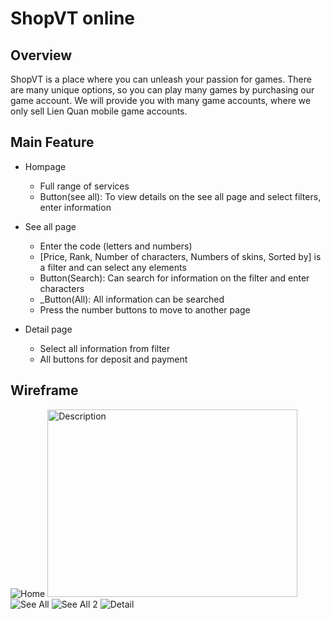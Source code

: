 <h1>ShopVT online</h1> 

<h2>Overview</h2>
ShopVT is a place where you can unleash your passion for games. There are many unique options, so you can play many games by purchasing our game account. We will provide you with many game accounts, where we only sell Lien Quan mobile game accounts.

<h2>Main Feature</h2>
  <ul>
    <li>Hompage</li>
    <ul>
      <li>Full range of services</li> 
      <li>Button(see all): To view details on the see all page and select filters, enter information</li>
    </ul>
  </ul>
  
<ul>
  <li>See all page</li>
  <ul>
    <li>Enter the code (letters and numbers)</li>
    <li>[Price, Rank, Number of characters, Numbers of skins, Sorted by] is a filter and can select any elements</li>
    <li>Button(Search): Can search for information on the filter and enter characters</li>
    <li>_Button(All): All information can be searched</li>
    <li>Press the number buttons to move to another page</li>
  </ul>
</ul>

<ul>
  <li>Detail page</li>
  <ul>
    <li>Select all information from filter</li>
    <li>All buttons for deposit and payment</li>
  </ul>
</ul>

<h2>Wireframe</h2>

![Home](https://github.com/nhatvietax/shopvt.com/assets/163091302/7126009e-cf99-42aa-9eae-db8bf4717c3e)
<img src="https://github.com/nhatvietax/shopvt.com/assets/163091302/7126009e-cf99-42aa-9eae-db8bf4717c3e" alt="Description" width="400" height="300">
![See All](https://github.com/nhatvietax/shopvt.com/assets/163091302/abc6247d-bf4e-473b-83db-f8d836436c6d)
![See All 2](https://github.com/nhatvietax/shopvt.com/assets/163091302/f1914a80-fcc9-4098-b936-9122328153ea)
![Detail](https://github.com/nhatvietax/shopvt.com/assets/163091302/a2d46f8e-168f-4327-a44f-e1406067c8e0)



